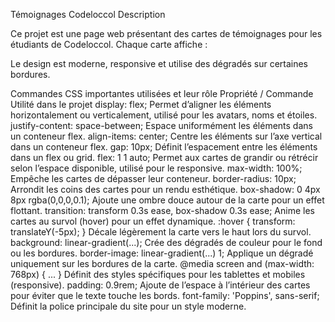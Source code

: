 Témoignages Codeloccol
Description

Ce projet est une page web présentant des cartes de témoignages pour les étudiants de Codeloccol. Chaque carte affiche :

Le design est moderne, responsive et utilise des dégradés sur certaines bordures.

Commandes CSS importantes utilisées et leur rôle
Propriété / Commande	Utilité dans le projet
display: flex;	Permet d’aligner les éléments horizontalement ou verticalement, utilisé pour les avatars, noms et étoiles.
justify-content: space-between;	Espace uniformément les éléments dans un conteneur flex.
align-items: center;	Centre les éléments sur l’axe vertical dans un conteneur flex.
gap: 10px;	Définit l’espacement entre les éléments dans un flex ou grid.
flex: 1 1 auto;	Permet aux cartes de grandir ou rétrécir selon l’espace disponible, utilisé pour le responsive.
max-width: 100%;	Empêche les cartes de dépasser leur conteneur.
border-radius: 10px;	Arrondit les coins des cartes pour un rendu esthétique.
box-shadow: 0 4px 8px rgba(0,0,0,0.1);	Ajoute une ombre douce autour de la carte pour un effet flottant.
transition: transform 0.3s ease, box-shadow 0.3s ease;	Anime les cartes au survol (hover) pour un effet dynamique.
:hover { transform: translateY(-5px); }	Décale légèrement la carte vers le haut lors du survol.
background: linear-gradient(...);	Crée des dégradés de couleur pour le fond ou les bordures.
border-image: linear-gradient(...) 1;	Applique un dégradé uniquement sur les bordures de la carte.
@media screen and (max-width: 768px) { ... }	Définit des styles spécifiques pour les tablettes et mobiles (responsive).
padding: 0.9rem;	Ajoute de l’espace à l’intérieur des cartes pour éviter que le texte touche les bords.
font-family: 'Poppins', sans-serif;	Définit la police principale du site pour un style moderne.
